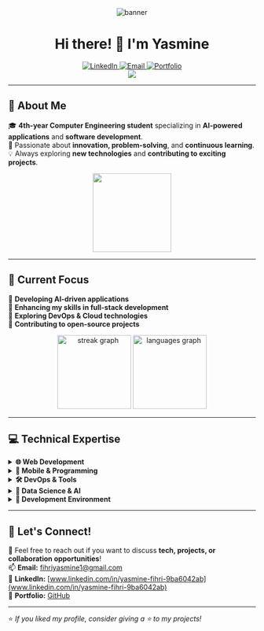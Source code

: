 <div align="center">
  <img src="https://your-banner-image-url.com/banner.png" alt="banner" />
</div>

<h1 align="center">Hi there! 👋 I'm Yasmine</h1>

<div align="center">
  <a href="www.linkedin.com/in/yasmine-fihri-9ba6042ab">
    <img src="https://img.shields.io/badge/LinkedIn-0077B5?style=for-the-badge&logo=linkedin&logoColor=white" alt="LinkedIn" />
  </a>
  <a href="mailto:fihriyasmine1@gmail.com">
    <img src="https://img.shields.io/badge/Email-D14836?style=for-the-badge&logo=gmail&logoColor=white" alt="Email" />
  </a>
  <a href="https://github.com/yasminefhr1">
    <img src="https://img.shields.io/badge/Portfolio-100000?style=for-the-badge&logo=github&logoColor=white" alt="Portfolio" />
  </a>
</div>

<div align="center">
  <img src="https://readme-typing-svg.herokuapp.com/?lines=Computer+Engineering+Student;AI+%26+Development+Enthusiast;Always+Learning+New+Things&center=true&width=500&height=50" />
</div>

---

## 📌 About Me

🎓 **4th-year Computer Engineering student** specializing in **AI-powered applications** and **software development**.  
🚀 Passionate about **innovation, problem-solving**, and **continuous learning**.  
💡 Always exploring **new technologies** and **contributing to exciting projects**.

<div align="center">
  <img height="160" src="https://i.pinimg.com/originals/75/87/df/7587df77ef521cf98057d0028ee983f1.gif" />
</div>

---

## 🎯 Current Focus

🔹 **Developing AI-driven applications**  
🔹 **Enhancing my skills in full-stack development**  
🔹 **Exploring DevOps & Cloud technologies**  
🔹 **Contributing to open-source projects**  

<div align="center">
  <img src="https://streak-stats.demolab.com?user=yasminefhr1&locale=en&mode=daily&theme=tokyonight&hide_border=true&border_radius=5" height="150" alt="streak graph" />
  <img src="https://github-readme-stats.vercel.app/api/top-langs?username=yasminefhr1&locale=en&layout=compact&card_width=320&langs_count=6&theme=tokyonight&hide_border=true" height="150" alt="languages graph" />
</div>

---

## 💻 Technical Expertise

<details>
<summary><b>🌐 Web Development</b></summary>
<p align="center">
  <img src="https://skillicons.dev/icons?i=html,css,js,ts,react,bootstrap,spring,laravel" />
</p>
</details>

<details>
<summary><b>📱 Mobile & Programming</b></summary>
<p align="center">
  <img src="https://skillicons.dev/icons?i=python,java,c,cs,kotlin,dart,android,androidstudio" />
</p>
</details>

<details>
<summary><b>🛠 DevOps & Tools</b></summary>
<p align="center">
  <img src="https://skillicons.dev/icons?i=docker,kubernetes,git,github,linux" />
</p>
</details>

<details>
<summary><b>🤖 Data Science & AI</b></summary>
<p align="center">
  <img src="https://skillicons.dev/icons?i=jupyter,mysql" />
  <img src="https://cdn.jsdelivr.net/gh/devicons/devicon/icons/kaggle/kaggle-original.svg" height="40" alt="kaggle" />
  <img src="https://cdn.jsdelivr.net/gh/devicons/devicon/icons/r/r-original.svg" height="40" alt="r" />
</p>
</details>

<details>
<summary><b>🔧 Development Environment</b></summary>
<p align="center">
  <img src="https://skillicons.dev/icons?i=vscode,idea,eclipse" />
  <img src="https://cdn.jsdelivr.net/gh/devicons/devicon/icons/spring/spring-original.svg" height="40" alt="spring boot" />
  <img src="https://cdn.jsdelivr.net/gh/devicons/devicon/icons/grafana/grafana-original.svg" height="40" alt="grafana" />
  <img src="https://cdn.jsdelivr.net/gh/devicons/devicon/icons/latex/latex-original.svg" height="40" alt="latex" />
</p>
</details>

---

## 🚀 Let's Connect!

💬 Feel free to reach out if you want to discuss **tech, projects, or collaboration opportunities**!  
📫 **Email:** [fihriyasmine1@gmail.com](mailto:fihriyasmine1@gmail.com)  
🔗 **LinkedIn:** [www.linkedin.com/in/yasmine-fihri-9ba6042ab](www.linkedin.com/in/yasmine-fihri-9ba6042ab)  
📂 **Portfolio:** [GitHub](https://github.com/yasminefhr1)

---

⭐ *If you liked my profile, consider giving a ⭐ to my projects!*
